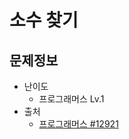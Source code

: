 # 소수 찾기

## 문제정보
* 난이도
  * 프로그래머스 Lv.1
* 출처
  * [프로그래머스 #12921](https://programmers.co.kr/learn/courses/30/lessons/12921)